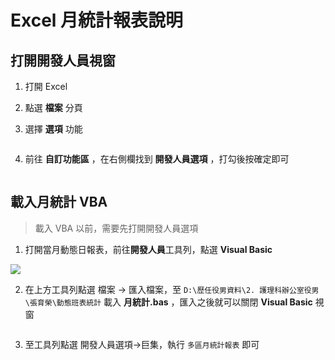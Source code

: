 # Excel 月統計報表說明

## 打開開發人員視窗

1. 打開 Excel

2. 點選 **檔案** 分頁

3. 選擇 **選項** 功能

<img src="C:\Users\user\AppData\Roaming\marktext\images\2022-05-04-09-48-48-image.png" title="" alt="" data-align="center">

4. 前往 **自訂功能區** ，在右側欄找到 **開發人員選項** ，打勾後按確定即可

<img src="C:\Users\user\AppData\Roaming\marktext\images\2022-05-04-09-54-52-image.png" title="" alt="" data-align="center">

## 載入月統計 VBA

> 載入 VBA 以前，需要先打開開發人員選項

1. 打開當月動態日報表，前往**開發人員**工具列，點選 **Visual Basic**

![](C:\Users\user\AppData\Roaming\marktext\images\2022-05-04-10-38-14-image.png)

2. 在上方工具列點選 檔案 $\rightarrow$ 匯入檔案，至 `D:\歷任役男資料\2. 護理科辦公室役男\張育榮\動態班表統計` 載入 **月統計.bas** ，匯入之後就可以關閉 **Visual Basic** 視窗

<img src="C:\Users\user\AppData\Roaming\marktext\images\2022-05-04-10-32-40-image.png" title="" alt="" data-align="center">

3. 至工具列點選 開發人員選項$\rightarrow$巨集，執行 `多區月統計報表` 即可

<img src="C:\Users\user\AppData\Roaming\marktext\images\2022-05-04-10-37-44-image.png" title="" alt="" data-align="center">














































